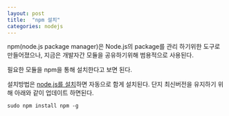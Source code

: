 ```yaml
---
layout: post
title:  "npm 설치"
categories: nodejs 
---
```

npm(node.js package manager)은 Node.js의 package를 관리 하기위한 도구로 만들어졌으나, 
지금은 개발자간 모듈을 공유하기위해 범용적으로 사용된다.

필요한 모듈을 npm을 통해 설치한다고 보면 된다.

설치방법은 [node.js를 설치](/nodejs/2014/11/17/nodejs-install.html/)하면 자동으로 함게 설치된다. 
단지 최신버전을 유지하기 위해 아래와 같이 업데이트 하면된다.

    sudo npm install npm -g
